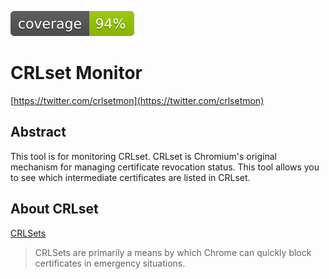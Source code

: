 ![coverage](coverage.svg)

# CRLset Monitor

[https://twitter.com/crlsetmon](https://twitter.com/crlsetmon)

## Abstract

This tool is for monitoring CRLset. CRLset is Chromium's original mechanism for managing certificate revocation status.
This tool allows you to see which intermediate certificates are listed in CRLset.

## About CRLset

[CRLSets](https://dev.chromium.org/Home/chromium-security/crlsets)

> CRLSets are primarily a means by which Chrome can quickly block certificates in emergency situations.


